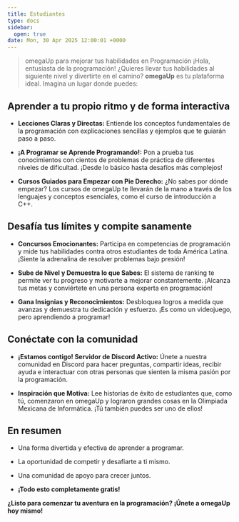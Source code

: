 ```yaml
---
title: Estudiantes
type: docs
sidebar:
  open: true
date: Mon, 30 Apr 2025 12:00:01 +0000
---
```


> omegaUp para mejorar tus habilidades en Programación
¡Hola, entusiasta de la programación! ¿Quieres llevar tus habilidades al siguiente nivel y divertirte en el camino? **omegaUp** es tu plataforma ideal. Imagina un lugar donde puedes:

## Aprender a tu propio ritmo y de forma interactiva

*   **Lecciones Claras y Directas:** Entiende los conceptos fundamentales de la programación con explicaciones sencillas y ejemplos que te guiarán paso a paso.

*   **¡A Programar se Aprende Programando!:** Pon a prueba tus conocimientos con cientos de problemas de práctica de diferentes niveles de dificultad. ¡Desde lo básico hasta desafíos más complejos!

*   **Cursos Guiados para Empezar con Pie Derecho:** ¿No sabes por dónde empezar? Los cursos de omegaUp te llevarán de la mano a través de los lenguajes y conceptos esenciales, como el curso de introducción a C++.


## Desafía tus límites y compite sanamente

*   **Concursos Emocionantes:** Participa en competencias de programación y mide tus habilidades contra otros estudiantes de toda América Latina. ¡Siente la adrenalina de resolver problemas bajo presión!

*   **Sube de Nivel y Demuestra lo que Sabes:** El sistema de ranking te permite ver tu progreso y motivarte a mejorar constantemente. ¡Alcanza tus metas y conviértete en una persona experta en programación!

*   **Gana Insignias y Reconocimientos:** Desbloquea logros a medida que avanzas y demuestra tu dedicación y esfuerzo. ¡Es como un videojuego, pero aprendiendo a programar!


## Conéctate con la comunidad 

*   **¡Estamos contigo! Servidor de Discord Activo:** Únete a nuestra comunidad en Discord para hacer preguntas, compartir ideas, recibir ayuda e interactuar con otras personas que sienten la misma pasión por la programación.

*   **Inspiración que Motiva:** Lee historias de éxito de estudiantes que, como tú, comenzaron en omegaUp y lograron grandes cosas en la Olimpiada Mexicana de Informática. ¡Tú también puedes ser uno de ellos!


## En resumen

*   Una forma divertida y efectiva de aprender a programar.

*   La oportunidad de competir y desafiarte a ti mismo.

*   Una comunidad de apoyo para crecer juntos.

*   **¡Todo esto completamente gratis!**


**¿Listo para comenzar tu aventura en la programación? ¡Únete a omegaUp hoy mismo!**
